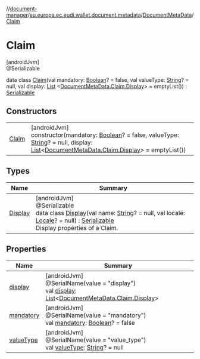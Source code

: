 //[document-manager](../../../../index.md)/[eu.europa.ec.eudi.wallet.document.metadata](../../index.md)/[DocumentMetaData](../index.md)/[Claim](index.md)

# Claim

[androidJvm]\
@Serializable

data class [Claim](index.md)(val
mandatory: [Boolean](https://kotlinlang.org/api/latest/jvm/stdlib/kotlin/-boolean/index.html)? =
false, val
valueType: [String](https://kotlinlang.org/api/latest/jvm/stdlib/kotlin/-string/index.html)? = null,
val
display: [List](https://kotlinlang.org/api/latest/jvm/stdlib/kotlin.collections/-list/index.html)
&lt;[DocumentMetaData.Claim.Display](-display/index.md)&gt; =
emptyList()) : [Serializable](https://developer.android.com/reference/kotlin/java/io/Serializable.html)

## Constructors

|                    |                                                                                                                                                                                                                                                                                                                                                                                                                      |
|--------------------|----------------------------------------------------------------------------------------------------------------------------------------------------------------------------------------------------------------------------------------------------------------------------------------------------------------------------------------------------------------------------------------------------------------------|
| [Claim](-claim.md) | [androidJvm]<br>constructor(mandatory: [Boolean](https://kotlinlang.org/api/latest/jvm/stdlib/kotlin/-boolean/index.html)? = false, valueType: [String](https://kotlinlang.org/api/latest/jvm/stdlib/kotlin/-string/index.html)? = null, display: [List](https://kotlinlang.org/api/latest/jvm/stdlib/kotlin.collections/-list/index.html)&lt;[DocumentMetaData.Claim.Display](-display/index.md)&gt; = emptyList()) |

## Types

| Name                         | Summary                                                                                                                                                                                                                                                                                                                                                                                                       |
|------------------------------|---------------------------------------------------------------------------------------------------------------------------------------------------------------------------------------------------------------------------------------------------------------------------------------------------------------------------------------------------------------------------------------------------------------|
| [Display](-display/index.md) | [androidJvm]<br>@Serializable<br>data class [Display](-display/index.md)(val name: [String](https://kotlinlang.org/api/latest/jvm/stdlib/kotlin/-string/index.html)? = null, val locale: [Locale](https://developer.android.com/reference/kotlin/java/util/Locale.html)? = null) : [Serializable](https://developer.android.com/reference/kotlin/java/io/Serializable.html)<br>Display properties of a Claim. |

## Properties

| Name                       | Summary                                                                                                                                                                                                                                    |
|----------------------------|--------------------------------------------------------------------------------------------------------------------------------------------------------------------------------------------------------------------------------------------|
| [display](display.md)      | [androidJvm]<br>@SerialName(value = &quot;display&quot;)<br>val [display](display.md): [List](https://kotlinlang.org/api/latest/jvm/stdlib/kotlin.collections/-list/index.html)&lt;[DocumentMetaData.Claim.Display](-display/index.md)&gt; |
| [mandatory](mandatory.md)  | [androidJvm]<br>@SerialName(value = &quot;mandatory&quot;)<br>val [mandatory](mandatory.md): [Boolean](https://kotlinlang.org/api/latest/jvm/stdlib/kotlin/-boolean/index.html)? = false                                                   |
| [valueType](value-type.md) | [androidJvm]<br>@SerialName(value = &quot;value_type&quot;)<br>val [valueType](value-type.md): [String](https://kotlinlang.org/api/latest/jvm/stdlib/kotlin/-string/index.html)? = null                                                    |
